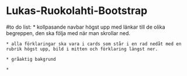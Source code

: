 # Lukas-Ruokolahti-Bootstrap

#to do list:
    * kollpasande navbar högst upp med länkar till de olika begreppen, den ska följa med när man skrollar ned. 
    
    * alla förklaringar ska vara i cards som står i en rad nedåt med en rubrik högst upp, bild i mitten och förklaring längst ner.

    * gråaktig bakgrund

    * 

